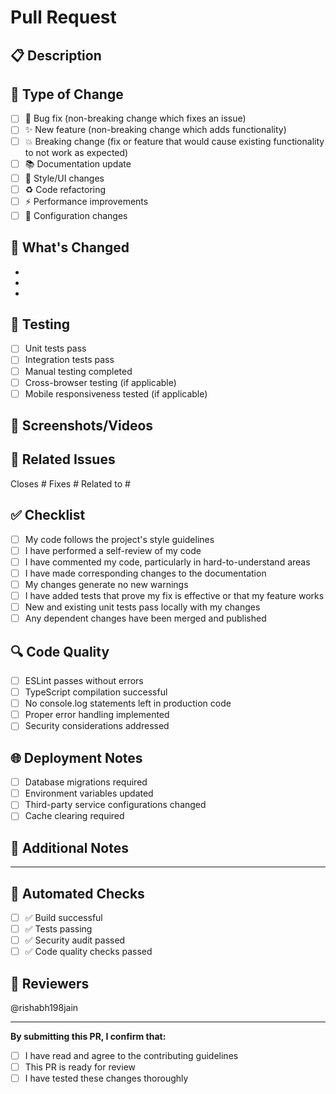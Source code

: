 # Pull Request

## 📋 Description
<!-- Provide a brief description of the changes in this PR -->

## 🎯 Type of Change
<!-- Mark the relevant option with an "x" -->
- [ ] 🐛 Bug fix (non-breaking change which fixes an issue)
- [ ] ✨ New feature (non-breaking change which adds functionality)
- [ ] 💥 Breaking change (fix or feature that would cause existing functionality to not work as expected)
- [ ] 📚 Documentation update
- [ ] 🎨 Style/UI changes
- [ ] ♻️ Code refactoring
- [ ] ⚡ Performance improvements
- [ ] 🔧 Configuration changes

## 🚀 What's Changed
<!-- List the main changes made in this PR -->
- 
- 
- 

## 🧪 Testing
<!-- Describe the tests you ran to verify your changes -->
- [ ] Unit tests pass
- [ ] Integration tests pass
- [ ] Manual testing completed
- [ ] Cross-browser testing (if applicable)
- [ ] Mobile responsiveness tested (if applicable)

## 📱 Screenshots/Videos
<!-- Add screenshots or videos to help explain your changes -->
<!-- You can drag and drop images here -->

## 🔗 Related Issues
<!-- Link any related issues -->
Closes #
Fixes #
Related to #

## ✅ Checklist
<!-- Mark completed items with an "x" -->
- [ ] My code follows the project's style guidelines
- [ ] I have performed a self-review of my code
- [ ] I have commented my code, particularly in hard-to-understand areas
- [ ] I have made corresponding changes to the documentation
- [ ] My changes generate no new warnings
- [ ] I have added tests that prove my fix is effective or that my feature works
- [ ] New and existing unit tests pass locally with my changes
- [ ] Any dependent changes have been merged and published

## 🔍 Code Quality
- [ ] ESLint passes without errors
- [ ] TypeScript compilation successful
- [ ] No console.log statements left in production code
- [ ] Proper error handling implemented
- [ ] Security considerations addressed

## 🌐 Deployment Notes
<!-- Any special deployment considerations -->
- [ ] Database migrations required
- [ ] Environment variables updated
- [ ] Third-party service configurations changed
- [ ] Cache clearing required

## 📝 Additional Notes
<!-- Any additional information that reviewers should know -->

---

## 🤖 Automated Checks
<!-- These will be automatically filled by GitHub Actions -->
- [ ] ✅ Build successful
- [ ] ✅ Tests passing
- [ ] ✅ Security audit passed
- [ ] ✅ Code quality checks passed

## 👥 Reviewers
<!-- Tag specific reviewers if needed -->
@rishabh198jain

---

**By submitting this PR, I confirm that:**
- [ ] I have read and agree to the contributing guidelines
- [ ] This PR is ready for review
- [ ] I have tested these changes thoroughly

